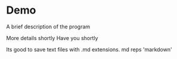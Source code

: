 # Demo

A brief description of the program

More details shortly
Have you shortly

Its good to save text files with .md extensions. md reps 'markdown'
